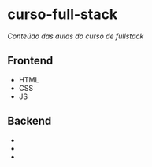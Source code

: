 # curso-full-stack

*Conteúdo das aulas do curso de fullstack*

## Frontend

- HTML
- CSS
- JS

## Backend
-
-
-